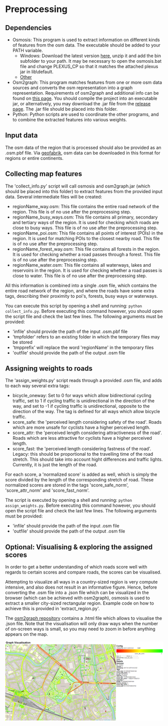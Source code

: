 # Preprocessing
## Dependencies
 - Osmosis: This program is used to extract information on different kinds of features from the osm data. The executable should be added to your PATH variable.
	- Windows: Download the latest version [here](http://wiki.openstreetmap.org/wiki/Osmosis/Quick_Install_(Windows)), unzip it and add the bin subfolder to your path. It may be necessary to open the osmosis.bat file and change PLEXUS_CP so that it matches the attached plexus jar in lib\default.
	- [Other](http://wiki.openstreetmap.org/wiki/Osmosis/Installation)
 - Osm2graph: This program matches features from one or more osm data sources and converts the osm representation into a graph representation. Requirements of osm2graph and additional info can be found on [this page](https://github.com/Pistro/osm2graph). You should compile the project into an executable jar, or alternatively, you may download the .jar file from the [release page](https://github.com/Pistro/osm2graph/releases). The .jar file should be placed into this folder. 
 - Python: Python scripts are used to coordinate the other programs, and to combine the extracted features into various weights.
 
## Input data
The osm data of the region that is processed should also be provided as an .osm.pbf file. Via [geofabrik](http://download.geofabrik.de/), osm data can be downloaded in this format for regions or entire continents.
 
## Collecting map features
The 'collect_info.py' script will call osmosis and osm2graph.jar (which should be placed into this folder) to extract features from the provided input data. Several intermediate files will be created:
 - regionName_way.osm: This file contains the entire road network of the region. This file is of no use after the preprocessing step.
 - regionName_busy_ways.osm: This file contains all primary, secondary and tertiary ways of the region. It is used for checking which roads are close to busy ways. This file is of no use after the preprocessing step.
 - regionName_poi.osm: This file contains all points of interest (POIs) in the region. It is used for matching POIs to the closest nearby road. This file is of no use after the preprocessing step.
  - regionName_forest_way.osm: This file contains all forests in the region. It is used for checking whether a road passes through a forest. This file is of no use after the preprocessing step.
 - regionName_water.osm: This file contains all waterways, lakes and reservoirs in the region. It is used for checking whether a road passes is close to water. This file is of no use after the preprocessing step.

All this information is combined into a single .osm file, which contains the entire road network of the region, and where the roads have some extra tags, describing their proximity to poi's, forests, busy ways or waterways.

You can execute this script by opening a shell and running: `python collect_info.py`. Before executing this command however, you should open the script file and check the last few lines. The following arguments must be provided:
- 'infile' should provide the path of the input .osm.pbf file
- 'tmpfolder' refers to an existing folder in which the temporary files may be stored
- 'tmpprefix' will replace the word 'regionName' in the temporary files
- 'outfile' should provide the path of the output .osm file

## Assigning weights to roads
The 'assign_weights.py' script reads through a provided .osm file, and adds to each way several extra tags:
- bicycle_oneway: Set to 0 for ways which allow bidirectional cycling traffic, set to 1 if cycling traffic is unidirectional in the direction of the way, and set to -1 if cycling traffic is unidirectional, opposite to the direction of the way. The tag is defined for all ways which allow bicycle traffic.
- score_safe: the 'perceived length considering safety of the road'. Roads which are more unsafe for cyclists have a higher perceived length.
- score_attr: the 'perceived length considering attractiveness of the road'. Roads which are less attractive for cyclists have a higher perceived length.
- score_fast: the 'perceived length considering fastness of the road'. Legacy: this should be proportional to the travelling time of the road stretch. This should take into account hight differences and traffic lights. Currently, it is just the length of the road.

For each score, a 'normalized score' is added as well, which is simply the score divided by the length of the corresponding stretch of road. These normalized scores are stored in the tags 'score_safe_norm', 'score_attr_norm' and 'score_fast_norm'.

The script is executed by opening a shell and running: `python assign_weights.py`. Before executing this command however, you should open the script file and check the last few lines. The following arguments must be provided:
- 'infile' should provide the path of the input .osm file
- 'outfile' should provide the path of the output .osm file

## Optional: Visualising & exploring the assigned scores
In order to get a better understanding of which roads score well with regards to certain scores and compare roads, the scores can be visualised.

Attempting to visualize all ways in a country-sized region is very compute intensive, and also does not result in an informative figure. Hence, before converting the .osm file into a .json file which can be visualized in the browser (which can be achieved with osm2graph), osmosis is used to extract a smaller city-sized rectangular region.
Example code on how to achieve this is provided in 'extract_region.py'.

The [osm2graph repository](https://github.com/Pistro/osm2graph) contains a .html file which allows to visualise the .json file. Note that the visualisation will only draw ways when the number of on-screen ways is small, so you may need to zoom in before anything appears on the map.

![Visualisation of the 'score_attr_norm' attribute for a part of the city of Ghent, Belgium](doc/score_attr_norm_visualisation.PNG)